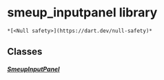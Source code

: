 


# smeup_inputpanel library






    *[<Null safety>](https://dart.dev/null-safety)*





## Classes

##### [SmeupInputPanel](../smeup_widgets_smeup_inputpanel/SmeupInputPanel-class.md)



 















